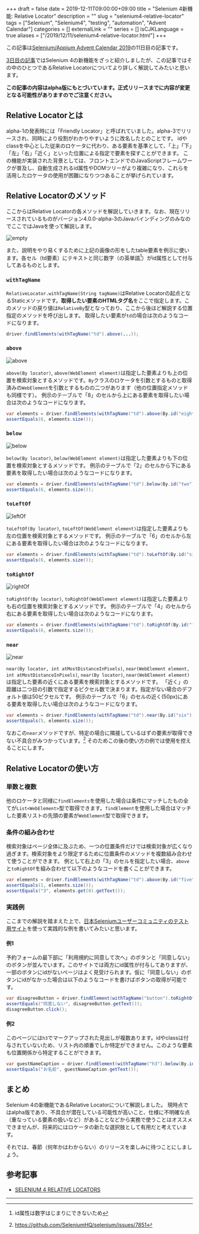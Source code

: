 +++ 
draft = false
date = 2019-12-11T09:00:00+09:00
title = "Selenium 4新機能: Relative Locator"
description = ""
slug = "selenium4-relative-locator" 
tags = ["Selenium", "Selenium4", "testing", "automation", "Advent Calendar"]
categories = []
externalLink = ""
series = []
isCJKLanguage = true
aliases = ["/2019/12/11/selenium4-relative-locator.html"]
+++

この記事は[Selenium/Appium Advent Calendar 2019](https://qiita.com/advent-calendar/2019/selenium_and_appium)の11日目の記事です。

[3日目の記事]({/2019/12/03/selenium4-new-features-alpha/)ではSelenium 4の新機能をざっと紹介しましたが、この記事ではその中のひとつであるRelative Locatorについてより詳しく解説してみたいと思います。

**この記事の内容はalpha版にもとづいています。正式リリースまでに内容が変更となる可能性がありますのでご注意ください。**

<!--more-->

## Relative Locatorとは

alpha-1の発表時には「Friendly Locator」と呼ばれていました。alpha-3でリリースされ、同時により役割がわかりやすいように改名したとのことです。
idやclassを中心とした従来のロケータに代わり、ある要素を基準として、「上」「下」「左」「右」「近く」といった位置による指定で要素を探すことができます。
この機能が実装された背景としては、フロントエンドでのJavaScriptフレームワークが普及し、自動生成されるid属性やDOMツリーがより複雑になり、これらを活用したロケータの使用が困難になりつつあることが挙げられています。

## Relative Locatorのメソッド

ここからはRelative Locatorの各メソッドを解説していきます。なお、現在リリースされているものがバージョン4.0.0-alpha-3のJavaバインディングのみなのでここではJavaを使って解説します。

![empty](/images/2019/12/11/01_empty.png)

また、説明をやり易くするために上記の画像の形をしたtable要素を例示に使います。各セル（td要素）にテキストと同じ数字（の英単語[^1]）がid属性として付与してあるものとします。

### `withTagName`

`RelativeLocator.withTagName(String tagName)`はRelative Locatorの起点となるStaticメソッドです。**取得したい要素のHTMLタグ名**をここで指定します。このメソッドの戻り値は`RelativeBy`型となっており、ここから後ほど解説する位置指定のメソッドを呼び出します。
取得したい要素が`td`の場合は次のようなコードになります。

```java
driver.findElements(withTagName("td").above(...));
```

### `above`

![above](/images/2019/12/11/02_above.png)

`above(By locator)`, `above(WebElement element)`は指定した要素よりも上の位置を検索対象とするメソッドです。`By`クラスのロケータを引数とするものと取得済みの`WebElement`を引数とするものの二つがあります（他の位置指定メソッドも同様です）。
例示のテーブルで「8」のセルから上にある要素を取得したい場合は次のようなコードになります。

```java
var elements = driver.findElements(withTagName("td").above(By.id("eight")));
assertEquals(6, elements.size());
```

### `below`

![below](/images/2019/12/11/03_below.png)

`below(By locator)`, `below(WebElement element)`は指定した要素よりも下の位置を検索対象とするメソッドです。
例示のテーブルで「2」のセルから下にある要素を取得したい場合は次のようなコードになります。

```java
var elements = driver.findElements(withTagName("td").below(By.id("two")));
assertEquals(6, elements.size());
```

### `toLeftOf`

![leftOf](/images/2019/12/11/04_leftOf.png)

`toLeftOf(By locator)`, `toLeftOf(WebElement element)`は指定した要素よりも左の位置を検索対象とするメソッドです。
例示のテーブルで「6」のセルから左にある要素を取得したい場合は次のようなコードになります。

```java
var elements = driver.findElements(withTagName("td").toLeftOf(By.id("six")));
assertEquals(6, elements.size());
```

### `toRightOf`

![rightOf](/images/2019/12/11/05_rightOf.png)

`toRightOf(By locator)`, `toRightOf(WebElement element)`は指定した要素よりも右の位置を検索対象とするメソッドです。
例示のテーブルで「4」のセルから右にある要素を取得したい場合は次のようなコードになります。

```java
var elements = driver.findElements(withTagName("td").toRightOf(By.id("four")));
assertEquals(6, elements.size());
```

### `near`

![near](/images/2019/12/11/06_near.png)

`near(By locator, int atMostDistanceInPixels)`, `near(WebElement element, int atMostDistanceInPixels)`, `near(By locator)`, `near(WebElement element)`は指定した要素の近くにある要素を検索対象とするメソッドです。 「近く」の距離は二つ目の引数で指定するピクセル数で決まります。指定がない場合のデフォルト値は50ピクセルです。
例示のテーブルで「6」のセルの近く(50px)にある要素を取得したい場合は次のようなコードになります。

```java
var elements = driver.findElements(withTagName("td").near(By.id("six"), 50));
assertEquals(5, elements.size());
```

なおこの`near`メソッドですが、特定の場合に隣接しているはずの要素が取得できない不具合がみつかっています。[^2] そのためこの後の使い方の例では使用を控えることにします。

## Relative Locatorの使い方

### 単数と複数

他のロケータと同様に`findElements`を使用した場合は条件にマッチしたもの全てが`List<WebElement>`型で取得できます。`findElement`を使用した場合はマッチした要素リストの先頭の要素が`WebElement`型で取得できます。

### 条件の組み合わせ

検索対象はページ全体に及ぶため、一つの位置条件だけでは検索対象が広くなり過ぎます。検索対象をより限定するために位置条件のメソッドを複数組み合わせて使うことができます。
例として右上の「3」のセルを指定したい場合、`above`と`toRightOf`を組み合わせて以下のようなコードを書くことができます。

```java
var elements = driver.findElements(withTagName("td").above(By.id("five")).toRightOf(By.id("two")));
assertEquals(1, elements.size());
assertEquals("3", elements.get(0).getText());
```

### 実践例

ここまでの解説を踏まえた上で、[日本Seleniumユーザーコミュニティのテスト用サイト](http://example.selenium.jp/reserveApp_Renewal/)を使って実践的な例を書いてみたいと思います。

#### 例1

予約フォームの最下部に「利用規約に同意して次へ」のボタンと「同意しない」のボタンが並んでいます。このサイトでは両方にid属性が付与してありますが、一部のボタンにidがないページはよく見受けられます。仮に「同意しない」のボタンにidがなかった場合は以下のようなコードを書けばボタンの取得が可能です。

```java
var disagreeButton = driver.findElement(withTagName("button").toRightOf(By.id("agree_and_goto_next")));
assertEquals("同意しない", disagreeButton.getText());
disagreeButton.click();
```

#### 例2

このページには`h3`でマークアップされた見出しが複数あります。idやclassは付与されていないため、リスト内の順番でしか特定ができません。このような要素も位置関係から特定することができます。

```java
var guestNameCaption = driver.findElement(withTagName("h3").below(By.id("plan_a")).above(By.id("guestname")));
assertEquals("お名前", guestNameCaption.getText());
```

## まとめ

Selenium 4の新機能であるRelative Locatorについて解説しました。
現時点ではalpha版であり、不具合が潜在している可能性が高いこと、仕様に不明確な点（重なっている要素の扱いなど）があることなどから実務で使うことはオススメできませんが、将来的にはロケータの新たな選択肢として有用だと考えています。

それでは、春節（何年かはわからない）のリリースを楽しみに待つことにしましょう。

## 参考記事

* [SELENIUM 4 RELATIVE LOCATORS](https://angiejones.tech/selenium-4-relative-locators/)

---

[^1]: id属性は数字はじまりにできないため
[^2]: https://github.com/SeleniumHQ/selenium/issues/7851
